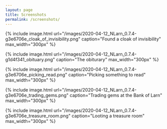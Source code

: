 ```yaml
---
layout: page
title: Screenshots
permalink: /screenshots/
---
```


{% include image.html url="/images/2020-04-12_NLarn_0.7.4-g3e6706e_cloak_of_invisibility.png" caption="Found a cloak of invisibility" max_width="300px" %}

{% include image.html url="/images/2020-04-12_NLarn_0.7.4-g1d4f341_obituary.png" caption="The obiturary" max_width="300px" %}

{% include image.html url="/images/2020-04-12_NLarn_0.7.4-g3e6706e_picking_read.png" caption="Picking something to read" max_width="300px" %}

{% include image.html url="/images/2020-04-12_NLarn_0.7.4-g3e6706e_trading_gems.png" caption="Trading gems at the Bank of Larn" max_width="300px" %}

{% include image.html url="/images/2020-04-12_NLarn_0.7.4-g3e6706e_treasure_room.png" caption="Looting a treasure room" max_width="300px" %}
